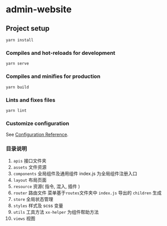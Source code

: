 # admin-website

## Project setup

```
yarn install
```

### Compiles and hot-reloads for development

```
yarn serve
```

### Compiles and minifies for production

```
yarn build
```

### Lints and fixes files

```
yarn lint
```

### Customize configuration

See [Configuration Reference](https://cli.vuejs.org/config/).

### 目录说明

1. `apis` 接口文件夹
2. `assets` 文件资源
3. `components` 全局组件及通用组件 index.js 为全局组件注册入口
4. `layout` 布局页面
5. `resource` 资源( 指令, 混入, 插件 )
6. `router` 路由文件 菜单基于`routes`文件夹中 `index.js` 导出的 `children` 生成
7. `store` 全局状态管理
8. `styles` 样式及 scss 变量
9. `utils` 工具方法 `xx-helper` 为组件帮助方法
10. `views` 视图
